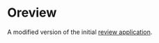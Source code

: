 # Oreview

A modified version of the initial [review application](https://github.com/Krashcan/review).

